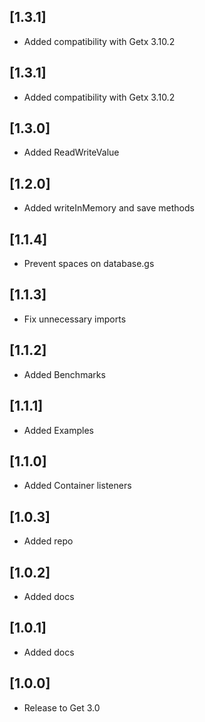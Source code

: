 ## [1.3.1] 
- Added compatibility with Getx 3.10.2

## [1.3.1] 
- Added compatibility with Getx 3.10.2

## [1.3.0] 
- Added ReadWriteValue

## [1.2.0] 
- Added writeInMemory and save methods

## [1.1.4] 
- Prevent spaces on database.gs

## [1.1.3] 
- Fix unnecessary imports

## [1.1.2] 
- Added Benchmarks

## [1.1.1] 
- Added Examples

## [1.1.0] 
- Added Container listeners

## [1.0.3] 
- Added repo

## [1.0.2] 
- Added docs

## [1.0.1] 
- Added docs

## [1.0.0] 
- Release to Get 3.0

